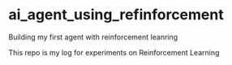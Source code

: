 # ai_agent_using_refinforcement
Building my first agent with reinforcement leanring


This repo is my log for experiments on Reinforcement Learning